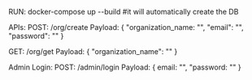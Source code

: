 RUN: docker-compose up --build #it will automatically create the DB

APIs:
POST: /org/create
Payload:
{
"organization_name: "",
"email": "",
"password": ""
}

GET: /org/get
Payload:
{
"organization_name": ""
}

Admin Login:
POST: /admin/login
Payload:
{
email: "",
"password: ""
}
